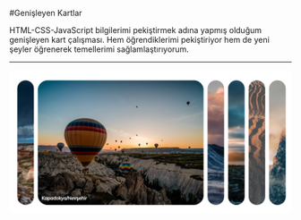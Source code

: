 #Genişleyen Kartlar

HTML-CSS-JavaScript bilgilerimi pekiştirmek adına yapmış olduğum genişleyen kart çalışması. Hem öğrendiklerimi pekiştiriyor hem de yeni şeyler öğrenerek temellerimi sağlamlaştırıyorum.

---

![Resim1](/images/kart.jpg)
